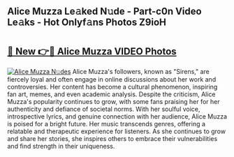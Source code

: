 ## Alice Muzza Le𝚊ked N𝚞de - Part-c0n Video Le𝚊ks - Hot Onlyf𝚊ns Photos Z9ioH

# <h2><a href="http://ab87117.deff.icu/?id=Alice+Muzza">🔗 New 👉🔴 Alice Muzza VIDEO Photos</a></h2>

[![Alice Muzza N𝚞des](https://i.imgur.com/rIISA9y.gif)](http://ab87117.deff.icu/?id=Alice+Muzza)
Alice Muzza's followers, known as "Sirens," are fiercely loyal and often engage in online discussions about her work and controversies. Her content has become a cultural phenomenon, inspiring fan art, memes, and even academic analysis. Despite the criticism, Alice Muzza's popularity continues to grow, with some fans praising her for her authenticity and defiance of societal norms. With her soulful voice, introspective lyrics, and genuine connection with her audience, Alice Muzza is poised for a bright future. Her music transcends genres, offering a relatable and therapeutic experience for listeners. As she continues to grow and share her stories, she inspires others to embrace their vulnerabilities and find strength in their uniqueness.
